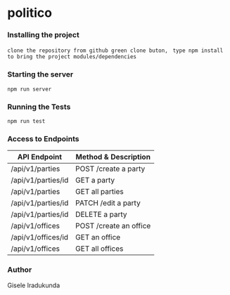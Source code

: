 # politico

### Installing the project
```clone the repository from github green clone buton, ```
  ```type npm install to bring the project modules/dependencies ```

### Starting the server

```npm run server```

### Running the Tests
```npm run test```

### Access to Endpoints
| API Endpoint  | Method & Description|
| ------------- | ------------- |
| /api/v1/parties   | POST /create a party |
| /api/v1/parties/id   | GET a party  |
| /api/v1/parties   | GET all parties  |
| /api/v1/parties/id   | PATCH /edit a party  |
|/api/v1/parties/id | DELETE a party |
| /api/v1/offices   | POST /create an office  |
| /api/v1/offices/id   | GET an office  |
| /api/v1/offices   | GET all offices  |

### Author
Gisele Iradukunda
